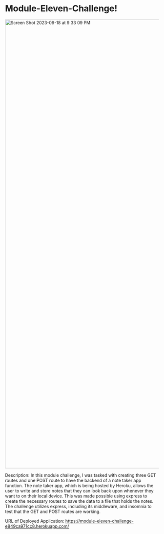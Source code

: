 # Module-Eleven-Challenge!
<img width="1470" alt="Screen Shot 2023-09-18 at 9 33 09 PM" src="https://github.com/jushendhillon9/Module-Eleven-Challenge/assets/137123520/9304d3b4-d584-467c-ab0a-a47e296cadf4">

Description: In this module challenge, I was tasked with creating three GET routes and one POST route to have the backend of a note taker app function. The note taker app, which is being hosted by Heroku, allows the user to write and store notes that they can look back upon whenever they want to on their local device. This was made possible using express to create the necessary routes to save the data to a file that holds the notes. The challenge utilizes express, including its middleware, and insomnia to test that the GET and POST routes are working.

URL of Deployed Application: https://module-eleven-challenge-e849ca971cc8.herokuapp.com/
